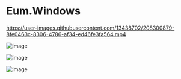 # Eum.Windows


https://user-images.githubusercontent.com/13438702/208300879-8fe0463c-8306-4786-af34-ed46fe3fa564.mp4

![image](https://user-images.githubusercontent.com/13438702/205497184-ed9ece87-72f6-469c-9955-1c3d9492660b.png)

![image](https://user-images.githubusercontent.com/13438702/208453148-120fbc58-98b0-4043-a71d-34b4fa6c46bf.png)


![image](https://user-images.githubusercontent.com/13438702/208453101-6f6672e1-e643-472f-9e91-332b23efba88.png)



